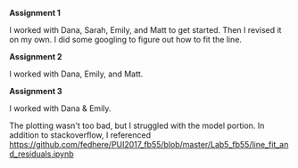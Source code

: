 **Assignment 1**

I worked with Dana, Sarah, Emily, and Matt to get started. Then I revised it on my own. I did some googling to figure out how to fit the line. 



**Assignment 2**

I worked with Dana, Emily, and Matt. 



**Assignment 3**

I worked with Dana & Emily. 

The plotting wasn't too bad, but I struggled with the model portion. In addition to stackoverflow, I referenced https://github.com/fedhere/PUI2017_fb55/blob/master/Lab5_fb55/line_fit_and_residuals.ipynb 

